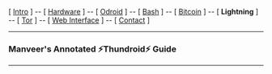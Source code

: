 [ [Intro](README.md) ] -- [ [Hardware](thundroid_01_hardware.md) ] -- [ [Odroid](thundroid_02_odroid.md) ] -- [ [Bash](thundroid_03_bash.md) ] -- [ [Bitcoin](thundroid_04_bitcoin.md) ] -- [ **Lightning** ] -- [ [Tor](thundroid_06_tor.md) ] -- [ [Web Interface](thundroid_07_webinterface.md) ] -- [ [Contact](thundroid_08_contact.md) ]

--------
### Manveer's Annotated :zap:Thundroid:zap: Guide
--------